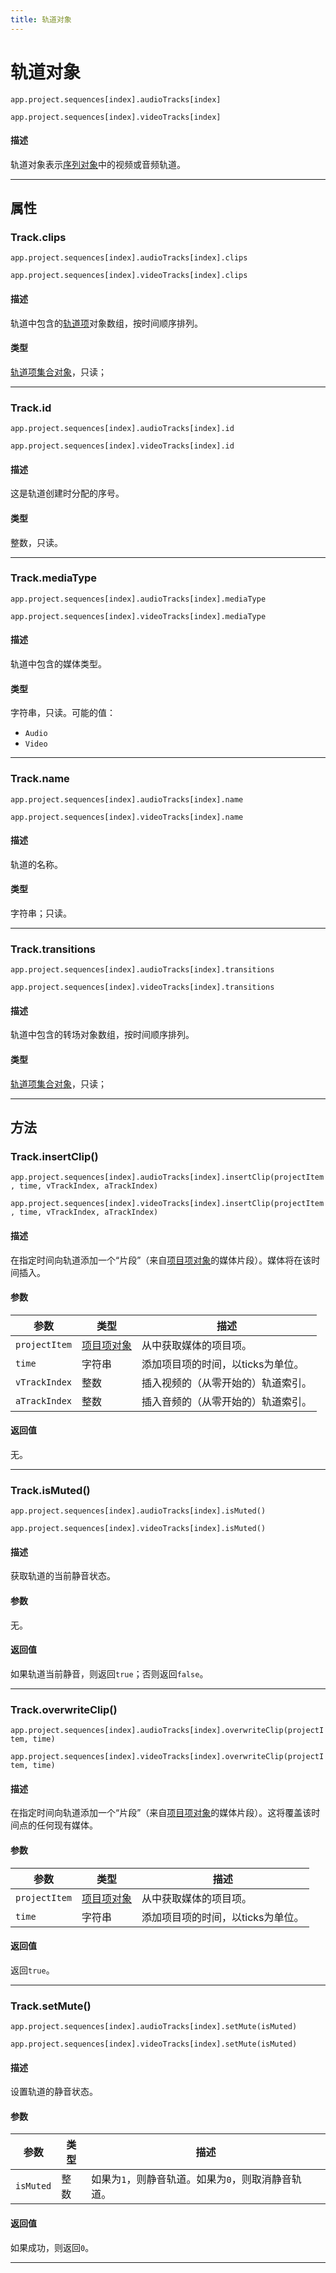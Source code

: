 ```yaml
---
title: 轨道对象
---
```

# 轨道对象

`app.project.sequences[index].audioTracks[index]`

`app.project.sequences[index].videoTracks[index]`


#### 描述

轨道对象表示[序列对象](../sequence)中的视频或音频轨道。

---

## 属性

### Track.clips

`app.project.sequences[index].audioTracks[index].clips`

`app.project.sequences[index].videoTracks[index].clips`


#### 描述

轨道中包含的[轨道项](../../item/trackitem)对象数组，按时间顺序排列。

#### 类型

[轨道项集合对象](../../collection/trackitemcollection)，只读；

---

### Track.id

`app.project.sequences[index].audioTracks[index].id`

`app.project.sequences[index].videoTracks[index].id`


#### 描述

这是轨道创建时分配的序号。

#### 类型

整数，只读。

---

### Track.mediaType

`app.project.sequences[index].audioTracks[index].mediaType`

`app.project.sequences[index].videoTracks[index].mediaType`


#### 描述

轨道中包含的媒体类型。

#### 类型

字符串，只读。可能的值：

- `Audio`
- `Video`

---

### Track.name

`app.project.sequences[index].audioTracks[index].name`

`app.project.sequences[index].videoTracks[index].name`


#### 描述

轨道的名称。

#### 类型

字符串；只读。

---

### Track.transitions

`app.project.sequences[index].audioTracks[index].transitions`

`app.project.sequences[index].videoTracks[index].transitions`


#### 描述

轨道中包含的转场对象数组，按时间顺序排列。

#### 类型

[轨道项集合对象](../../collection/trackitemcollection)，只读；

---

## 方法

### Track.insertClip()

`app.project.sequences[index].audioTracks[index].insertClip(projectItem, time, vTrackIndex, aTrackIndex)`

`app.project.sequences[index].videoTracks[index].insertClip(projectItem, time, vTrackIndex, aTrackIndex)`


#### 描述

在指定时间向轨道添加一个“片段”（来自[项目项对象](../../item/projectitem)的媒体片段）。媒体将在该时间插入。

#### 参数

|   参数        |                     类型                      |                        描述                         |
| ------------- | --------------------------------------------- | -------------------------------------------------- |
| `projectItem` | [项目项对象](../../item/projectitem)          | 从中获取媒体的项目项。                             |
| `time`        | 字符串                                        | 添加项目项的时间，以ticks为单位。                  |
| `vTrackIndex` | 整数                                          | 插入视频的（从零开始的）轨道索引。                 |
| `aTrackIndex` | 整数                                          | 插入音频的（从零开始的）轨道索引。                 |

#### 返回值

无。

---

### Track.isMuted()

`app.project.sequences[index].audioTracks[index].isMuted()`

`app.project.sequences[index].videoTracks[index].isMuted()`


#### 描述

获取轨道的当前静音状态。

#### 参数

无。

#### 返回值

如果轨道当前静音，则返回`true`；否则返回`false`。

---

### Track.overwriteClip()

`app.project.sequences[index].audioTracks[index].overwriteClip(projectItem, time)`

`app.project.sequences[index].videoTracks[index].overwriteClip(projectItem, time)`


#### 描述

在指定时间向轨道添加一个“片段”（来自[项目项对象](../../item/projectitem)的媒体片段）。这将覆盖该时间点的任何现有媒体。

#### 参数

|   参数        |                     类型                      |                  描述                   |
| ------------- | --------------------------------------------- | --------------------------------------- |
| `projectItem` | [项目项对象](../../item/projectitem)          | 从中获取媒体的项目项。                  |
| `time`        | 字符串                                        | 添加项目项的时间，以ticks为单位。       |

#### 返回值

返回`true`。

---

### Track.setMute()

`app.project.sequences[index].audioTracks[index].setMute(isMuted)`

`app.project.sequences[index].videoTracks[index].setMute(isMuted)`


#### 描述

设置轨道的静音状态。

#### 参数

| 参数      |  类型   |                        描述                         |
| --------- | ------- | --------------------------------------------------- |
| `isMuted` | 整数    | 如果为`1`，则静音轨道。如果为`0`，则取消静音轨道。  |

#### 返回值

如果成功，则返回`0`。

---